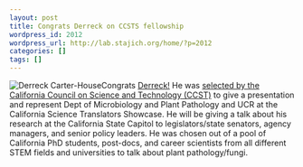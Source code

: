 ```yaml
---
layout: post
title: Congrats Derreck on CCSTS fellowship
wordpress_id: 2012
wordpress_url: http://lab.stajich.org/home/?p=2012
categories: []
tags: []
---
```

![Derreck Carter-House](/images/wp_upload/2018/12/SVBxDp4C_400x400-2871936042-1544223194594.jpg)Congrats [Derreck!](http://lab.stajich.org/home/people/derreck-carter-house/) He was [selected by the California Council on Science and Technology (CCST)](https://ccst.us/calling-california-grad-students-and-postdocs-apply-for-ccsts-california-science-translators-showcase/) to give a presentation and represent Dept of Microbiology and Plant Pathology and UCR at the California Science Translators Showcase. He will be giving a talk about his research at the California State Capitol to legislators/state senators, agency managers, and senior policy leaders. He was chosen out of a pool of California PhD students, post-docs, and career scientists from all different STEM fields and universities to talk about plant pathology/fungi.
